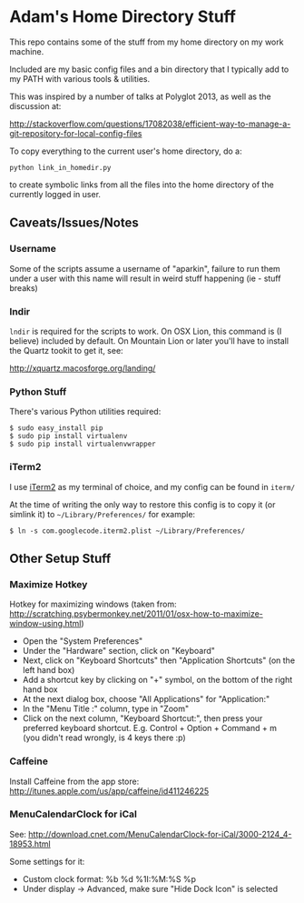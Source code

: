 # Adam's Home Directory Stuff

This repo contains some of the stuff from my home directory on my work machine.

Included are my basic config files and a bin directory that I typically add to my PATH with various tools & utilities.

This was inspired by a number of talks at Polyglot 2013, as well as the discussion at:

http://stackoverflow.com/questions/17082038/efficient-way-to-manage-a-git-repository-for-local-config-files

To copy everything to the current user's home directory, do a:

```
python link_in_homedir.py
```

to create symbolic links from all the files into the home directory of the currently logged in user.

## Caveats/Issues/Notes

### Username

Some of the scripts assume a username of "aparkin", failure to run them under a user with this name will result in weird stuff happening (ie - stuff breaks)

### lndir

```lndir``` is required for the scripts to work.  On OSX Lion, this command is (I believe) included by default.  On Mountain Lion or later you'll have to install the Quartz tookit to get it, see:

http://xquartz.macosforge.org/landing/

### Python Stuff 

There's various Python utilities required:

```
$ sudo easy_install pip
$ sudo pip install virtualenv
$ sudo pip install virtualenvwrapper
```
### iTerm2

I use [iTerm2](http://www.iterm2.com/#/section/home) as my terminal of choice, and my config can be found in ```iterm/```

At the time of writing the only way to restore this config is to copy it (or simlink it) to ```~/Library/Preferences/``` for example:

```
$ ln -s com.googlecode.iterm2.plist ~/Library/Preferences/
```

## Other Setup Stuff

### Maximize Hotkey

Hotkey for maximizing windows (taken from: http://scratching.psybermonkey.net/2011/01/osx-how-to-maximize-window-using.html)

- Open the "System Preferences"
- Under the "Hardware" section, click on "Keyboard"
- Next, click on "Keyboard Shortcuts" then "Application Shortcuts" (on the left hand box)
- Add a shortcut key by clicking on "+" symbol, on the bottom of the right hand box
- At the next dialog box, choose "All Applications" for "Application:"
- In the "Menu Title :" column, type in "Zoom"
- Click on the next column, "Keyboard Shortcut:", then press your preferred keyboard shortcut. E.g. Control + Option + Command + m (you didn't read wrongly, is 4 keys there :p)

### Caffeine

Install Caffeine from the app store: http://itunes.apple.com/us/app/caffeine/id411246225

### MenuCalendarClock for iCal

See: http://download.cnet.com/MenuCalendarClock-for-iCal/3000-2124_4-18953.html

Some settings for it:

- Custom clock format: %b %d %1I:%M:%S %p
- Under display -> Advanced, make sure "Hide Dock Icon" is selected
